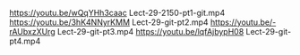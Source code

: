 https://youtu.be/wQqYHh3caac Lect-29-2150-pt1-git.mp4
https://youtu.be/3hK4NNyrKMM Lect-29-git-pt2.mp4
https://youtu.be/-rAUbxzXUrg Lect-29-git-pt3.mp4
https://youtu.be/lqfAjbypH08 Lect-29-git-pt4.mp4
